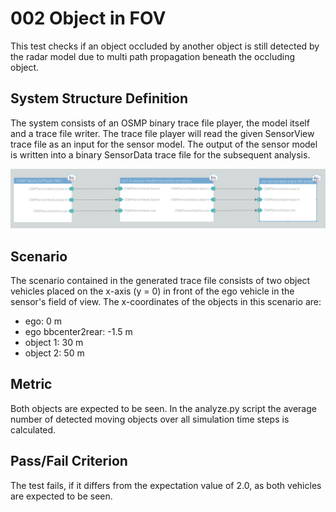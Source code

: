 # 002 Object in FOV

This test checks if an object occluded by another object is still detected by the radar model due to multi path propagation beneath the occluding object.

## System Structure Definition

The system consists of an OSMP binary trace file player, the model itself and a trace file writer.
The trace file player will read the given SensorView trace file as an input for the sensor model.
The output of the sensor model is written into a binary SensorData trace file for the subsequent analysis.

<img alt="System Structure" src="system_structure.png" width="600">

## Scenario

The scenario contained in the generated trace file consists of two object vehicles placed on the x-axis (y = 0) in front of the ego vehicle in the sensor's field of view.
The x-coordinates of the objects in this scenario are:

- ego: 0 m
- ego bbcenter2rear: -1.5 m
- object 1: 30 m
- object 2: 50 m

## Metric

Both objects are expected to be seen.
In the analyze.py script the average number of detected moving objects over all simulation time steps is calculated.

## Pass/Fail Criterion

The test fails, if it differs from the expectation value of 2.0, as both vehicles are expected to be seen.
